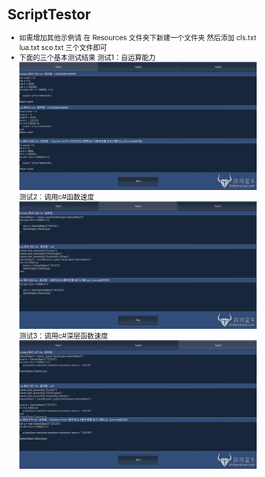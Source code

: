 ScriptTestor
============
* 如需增加其他示例请 在 Resources 文件夹下新建一个文件夹 然后添加 cls.txt lua.txt sco.txt 三个文件即可
* 下面的三个基本测试结果
测试1：自运算能力
![](https://github.com/qingfeng346/ScriptTestor/blob/master/Result/Test1.jpg)
测试2：调用c#函数速度
![](https://github.com/qingfeng346/ScriptTestor/blob/master/Result/Test2.png)
测试3：调用c#深层函数速度
![](https://github.com/qingfeng346/ScriptTestor/blob/master/Result/Test3.jpg)